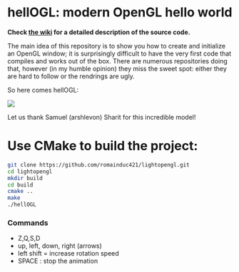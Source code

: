 # hellOGL: modern OpenGL hello world

**Check [the wiki](https://github.com/ssloy/hellOGL/wiki) for a detailed description of the source code.**

The main idea of this repository is to show you how to create and initialize an OpenGL window; it is surprisingly difficult to have the very first code that compiles and works out of the box.
There are numerous repositories doing that, however (in my humble opinion) they miss the sweet spot: either they are hard to follow or the rendrings are ugly.

So here comes hellOGL:


![](https://raw.githubusercontent.com/ssloy/hellOGL/master/doc/99.png)

Let us thank Samuel (arshlevon) Sharit for this incredible model!


# Use CMake to build the project:

```sh
git clone https://github.com/romainduc421/lightopengl.git
cd lightopengl
mkdir build
cd build
cmake ..
make
./hellOGL
```

### Commands
* Z,Q,S,D 
* up, left, down, right (arrows)
* left shift = increase rotation speed
* SPACE : stop the animation

